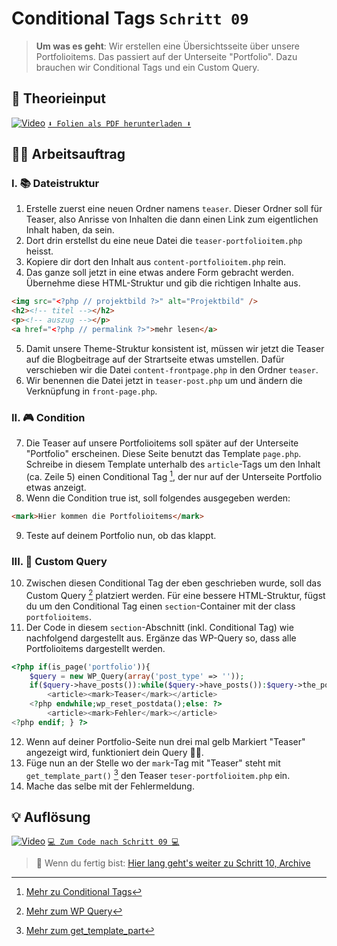 # Conditional Tags `Schritt 09`
> **Um was es geht**: 
> Wir erstellen eine Übersichtsseite über unsere Portfolioitems. 
> Das passiert auf der Unterseite "Portfolio".
> Dazu brauchen wir Conditional Tags und ein Custom Query.

## 🧠 Theorieinput 
[![Video](https://i3.ytimg.com/vi/0YkwszSCQ7A/maxresdefault.jpg)](https://www.youtube.com/watch?v=0YkwszSCQ7A)
[`⬇️ Folien als PDF herunterladen ⬇️`](https://drive.google.com/file/d/1GnE4ODjbLWm1lqh_05QlOlug8Z-Eifk4/view?usp=sharing)

## 🧑‍💻 Arbeitsauftrag

### I. 📚 Dateistruktur
1. Erstelle zuerst eine neuen Ordner namens `teaser`. Dieser Ordner soll für Teaser, also Anrisse von Inhalten die dann einen Link zum eigentlichen Inhalt haben, da sein.
2. Dort drin erstellst du eine neue Datei die `teaser-portfolioitem.php` heisst.
3. Kopiere dir dort den Inhalt aus `content-portfolioitem.php` rein. 
4. Das ganze soll jetzt in eine etwas andere Form gebracht werden. Übernehme diese HTML-Struktur und gib die richtigen Inhalte aus.
```html
<img src="<?php // projektbild ?>" alt="Projektbild" />
<h2><!-- titel --></h2>
<p><!-- auszug --></p>
<a href="<?php // permalink ?>">mehr lesen</a>
```
5. Damit unsere Theme-Struktur konsistent ist, müssen wir jetzt die Teaser auf die Blogbeitrage auf der Strartseite etwas umstellen. Dafür verschieben wir die Datei `content-frontpage.php` in den Ordner `teaser`.
6. Wir benennen die Datei jetzt in `teaser-post.php` um und ändern die Verknüpfung in `front-page.php`.

### II. 🎮 Condition
7. Die Teaser auf unsere Portfolioitems soll später auf der Unterseite "Portfolio" erscheinen. Diese Seite benutzt das Template `page.php`. Schreibe in diesem Template unterhalb des `article`-Tags um den Inhalt (ca. Zeile 5) einen Conditional Tag [^1], der nur auf der Unterseite Portfolio etwas anzeigt.
8. Wenn die Condition true ist, soll folgendes ausgegeben werden:
```html
<mark>Hier kommen die Portfolioitems</mark>
```
9. Teste auf deinem Portfolio nun, ob das klappt.

### III. 🔭 Custom Query
10. Zwischen diesen Conditional Tag der eben geschrieben wurde, soll das Custom Query [^2] platziert werden. Für eine bessere HTML-Struktur, fügst du um den Conditional Tag einen `section`-Container mit der class `portfolioitems`. 
11. Der Code in diesem `section`-Abschnitt (inkl. Conditional Tag) wie nachfolgend dargestellt aus. Ergänze das WP-Query so, dass alle Portfolioitems dargestellt werden.
```php
<?php if(is_page('portfolio')){
    $query = new WP_Query(array('post_type' => ''));
    if($query->have_posts()):while($query->have_posts()):$query->the_post(); ?>
        <article><mark>Teaser</mark></article>
    <?php endwhile;wp_reset_postdata();else: ?>
        <article><mark>Fehler</mark></article>
<?php endif; } ?>
```
12. Wenn auf deiner Portfolio-Seite nun drei mal gelb Markiert "Teaser" angezeigt wird, funktioniert dein Query 💃🕺. 
13. Füge nun an der Stelle wo der `mark`-Tag mit "Teaser" steht mit `get_template_part()` [^3] den Teaser `teser-portfolioitem.php` ein.
14. Mache das selbe mit der Fehlermeldung.

[^1]: [Mehr zu Conditional Tags](https://codex.wordpress.org/Conditional_Tags)
[^2]: [Mehr zum WP Query](https://developer.wordpress.org/reference/classes/wp_query/)
[^3]: [Mehr zum get_template_part](https://developer.wordpress.org/reference/functions/get_template_part/)

## 💡 Auflösung 
[![Video](https://i3.ytimg.com/vi/Gu-H3awHSak/maxresdefault.jpg)](https://www.youtube.com/watch?v=Gu-H3awHSak)
[``💻 Zum Code nach Schritt 09 💻``](after_09-conditional-tags)

>  🔗 Wenn du fertig bist:
>  [Hier lang geht's weiter zu Schritt 10, Archive](/10_archive)